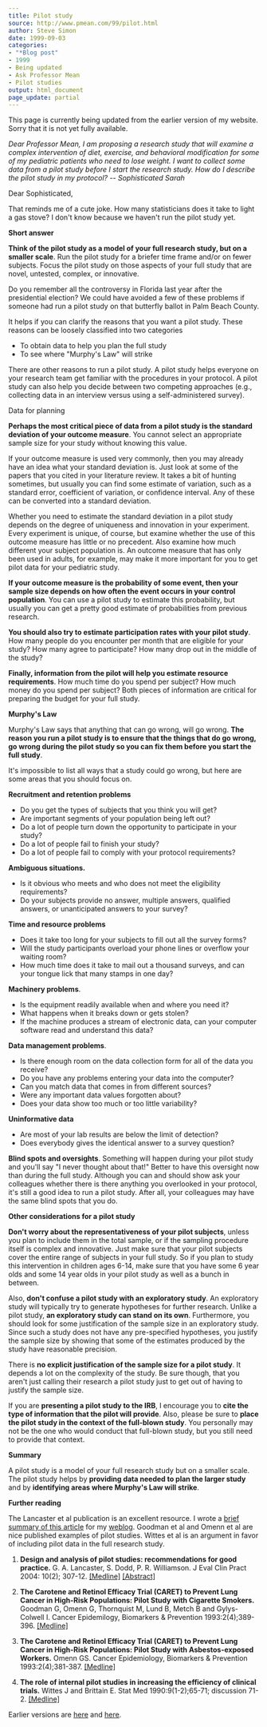 ```yaml
---
title: Pilot study
source: http://www.pmean.com/99/pilot.html
author: Steve Simon
date: 1999-09-03
categories:
- "*Blog post"
- 1999
- Being updated
- Ask Professor Mean
- Pilot studies
output: html_document
page_update: partial
---
```


This page is currently being updated from the earlier version of my website. Sorry that it is not yet fully available.

*Dear Professor Mean, I am proposing a research study that will examine a complex intervention of diet, exercise, and behavioral modification for some of my pediatric patients who need to lose weight. I want to collect some data from a pilot study before I start the research study. How do I describe the pilot study in my protocol? \-- Sophisticated Sarah*

Dear Sophisticated,

That reminds me of a cute joke. How many statisticians does it take to light a gas stove? I don't know because we haven't run the pilot study yet.

**Short answer**

**Think of the pilot study as a model of your full research study, but on a smaller scale**. Run the pilot study for a briefer time frame and/or on fewer subjects. Focus the pilot study on those aspects of your full study that are novel, untested, complex, or innovative.

Do you remember all the controversy in Florida last year after the presidential election? We could have avoided a few of these problems if someone had run a pilot study on that butterfly ballot in Palm Beach County.

It helps if you can clarify the reasons that you want a pilot study. These reasons can be loosely classified into two categories 

-   To obtain data to help you plan the full study
-   To see where "Murphy's Law" will strike


There are other reasons to run a pilot study. A pilot study helps everyone on your research team get familiar with the procedures in your protocol. A pilot study can also help you decide between two competing approaches (e.g., collecting data in an interview versus using a self-administered survey).

Data for planning

**Perhaps the most critical piece of data from a pilot study is the standard deviation of your outcome measure**. You cannot select an appropriate sample size for your study without knowing this value.

If your outcome measure is used very commonly, then you may already have an idea what your standard deviation is. Just look at some of the papers that you cited in your literature review. It takes a bit of hunting sometimes, but usually you can find some estimate of variation, such as a standard error, coefficient of variation, or confidence interval. Any of these can be converted into a standard deviation.

Whether you need to estimate the standard deviation in a pilot study depends on the degree of uniqueness and innovation in your experiment. Every experiment is unique, of course, but examine whether the use of this outcome measure has little or no precedent. Also examine how much different your subject population is. An outcome measure that has only been used in adults, for example, may make it more important for you to get pilot data for your pediatric study.

**If your outcome measure is the probability of some event, then your sample size depends on how often the event occurs in your control population**. You can use a pilot study to estimate this probability, but usually you can get a pretty good estimate of probabilities from previous research.

**You should also try to estimate participation rates with your pilot study**. How many people do you encounter per month that are eligible for your study? How many agree to participate? How many drop out in the middle of the study?

**Finally, information from the pilot will help you estimate resource requirements**. How much time do you spend per subject? How much money do you spend per subject? Both pieces of information are critical for preparing the budget for your full study.

**Murphy's Law**

Murphy's Law says that anything that can go wrong, will go wrong. **The reason you run a pilot study is to ensure that the things that do go wrong, go wrong during the pilot study so you can fix them before you start the full study**.

It's impossible to list all ways that a study could go wrong, but here are some areas that you should focus on.

**Recruitment and retention problems** 

-   Do you get the types of subjects that you think you will get?
-   Are important segments of your population being left out?
-   Do a lot of people turn down the opportunity to participate in your study?
-   Do a lot of people fail to finish your study?
-   Do a lot of people fail to comply with your protocol requirements?

**Ambiguous situations.**

-   Is it obvious who meets and who does not meet the eligibility requirements?
-   Do your subjects provide no answer, multiple answers, qualified answers, or unanticipated answers to your survey?

**Time and resource problems**

-   Does it take too long for your subjects to fill out all the survey forms?
-   Will the study participants overload your phone lines or overflow your waiting room?
-   How much time does it take to mail out a thousand surveys, and can your tongue lick that many stamps in one day?

**Machinery problems**.

-   Is the equipment readily available when and where you need it?
-   What happens when it breaks down or gets stolen?
-   If the machine produces a stream of electronic data, can your computer software read and understand this data?

**Data management problems**.

-   Is there enough room on the data collection form for all of the data you receive?
-   Do you have any problems entering your data into the computer?
-   Can you match data that comes in from different sources?
-   Were any important data values forgotten about?
-   Does your data show too much or too little variability?

**Uninformative data**

-   Are most of your lab results are below the limit of detection?
-   Does everybody gives the identical answer to a survey question?

**Blind spots and oversights**. Something will happen during your pilot study and you'll say "I never thought about that!" Better to have this oversight now than during the full study. Although you can and should show ask your colleagues whether there is there anything you overlooked in your protocol, it's still a good idea to run a pilot study. After all, your colleagues may have the same blind spots that you do.

**Other considerations for a pilot study**

**Don't worry about the representativeness of your pilot subjects**, unless you plan to include them in the total sample, or if the sampling procedure itself is complex and innovative. Just make sure that your pilot subjects cover the entire range of subjects in your full study. So if you plan to study this intervention in children ages 6-14, make sure that you have some 6 year olds and some 14 year olds in your pilot study as well as a bunch in between.

Also, **don't confuse a pilot study with an exploratory study**. An exploratory study will typically try to generate hypotheses for further research. Unlike a pilot study, **an exploratory study can stand on its own**. Furthermore, you should look for some justification of the sample size in an exploratory study. Since such a study does not have any pre-specified hypotheses, you justify the sample size by showing that some of the estimates produced by the study have reasonable precision.

There is **no explicit justification of the sample size for a pilot study**. It depends a lot on the complexity of the study. Be sure though, that you aren't just calling their research a pilot study just to get out of having to justify the sample size.

If you are **presenting a pilot study to the IRB**, I encourage you to **cite the type of information that the pilot will provide**. Also, please be sure to **place the pilot study in the context of the full-blown study**. You personally may not be the one who would conduct that full-blown study, but you still need to provide that context.

**Summary**

A pilot study is a model of your full research study but on a smaller scale. The pilot study helps by **providing data needed to plan the larger study** and by **identifying areas where Murphy's Law will strike**.

**Further reading**

The Lancaster et al publication is an excellent resource. I wrote a [brief summary of this article](../08/weblog2004/PilotStudy.asp) for my [weblog](../08/weblog.asp). Goodman et al and Omenn et al are nice published examples of pilot studies. Wittes et al is an argument in favor of including pilot data in the full research study.

1.  **Design and analysis of pilot studies: recommendations for good practice.** G. A. Lancaster, S. Dodd, P. R. Williamson. J Eval Clin Pract 2004: 10(2); 307-12. [\[Medline\]](http://www.ncbi.nlm.nih.gov/entrez/query.fcgi?cmd=Retrieve&db=PubMed&list_uids=15189396&dopt=Abstract) [\[Abstract\]](http://www.blackwell-synergy.com/links/doi/10.1111/j..2002.384.doc.x/abs)

2.  **The Carotene and Retinol Efficacy Trial (CARET) to Prevent Lung Cancer in High-Risk Populations: Pilot Study with Cigarette Smokers.** Goodman G, Omenn G, Thornquist M, Lund B, Metch B and Gylys-Colwell I. Cancer Epidemilogy, Biomarkers & Prevention 1993:2(4);389-396. [\[Medline\]](http://www.ncbi.nlm.nih.gov/entrez/query.fcgi?cmd=Retrieve&db=PubMed&list_uids=8348063&dopt=Abstract)

3.  **The Carotene and Retinol Efficacy Trial (CARET) to Prevent Lung Cancer in High-Risk Populations: Pilot Study with Asbestos-exposed Workers.** Omenn GS. Cancer Epidemiology, Biomarkers & Prevention 1993:2(4);381-387. [\[Medline\]](http://www.ncbi.nlm.nih.gov/entrez/query.fcgi?cmd=Retrieve&db=PubMed&list_uids=8348062&dopt=Abstract)

4.  **The role of internal pilot studies in increasing the efficiency of clinical trials.** Wittes J and Brittain E. Stat Med 1990:9(1-2);65-71; discussion 71-2. [\[Medline\]](http://www.ncbi.nlm.nih.gov/entrez/query.fcgi?cmd=Retrieve&db=PubMed&dopt=Citation&list_uids=2345839)

Earlier versions are [here][sim1] and [here][sim2].
 
[sim1]: http://www.pmean.com/99/pilot.html
[sim2]: http://new.pmean.com/steps-in-pilot-study/
 
